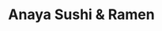 ---
layout: place
title: "Anaya Sushi & Ramen"
permalink: /connecticut/new-haven/anaya-sushi-ramen.html
stateAbbr: CT
stateName: Connecticut
cityName: New Haven
place_id: ChIJ5ydNwLLZ54kR3PKhEdmkceE
photos:
  - name: >-
      places/ChIJ5ydNwLLZ54kR3PKhEdmkceE/photos/AeeoHcLtIX-ugBuv4snEW7NM-H39x-OPEME8R2rLf1pOHCj01-96ZyrSEK7Mu5d4CAqOfekNXQtp6STJ7DTLpmlAEfFLiYP8sRjUPjtviA359vhsvJcnfTNofIqMb3yqsI2w_kOzUGivsqQ_wvNePpcx-1voZpd9m_jfF5YZct-DsXsOf6AjQojwwPaKAtKOC9d0K3b-shmD9zgaQAq3R8A6zdWJ_Y3J6f4jj4XcDwnVoXveZ_vrqMvH1BJDMDXTalf9PzzzdoSBOohc6AW1Bo4u4Fr2e7p1BPKgq_z0t44EcwD6twnOaU0pN77FxecQomKQDU9TfndySgMLSZKcfsccLtqsCermjT_wzA-_Ki3elj8tVjoIlXAcF52sR4hHGFRrV-9JZaU6Ktw-1FA_eA5t5t9V60j2zwOhR95TlFJiI44A4w
    widthPx: 3264
    heightPx: 2448
    authorAttributions:
      - displayName: Soraya Kaoroptham
        uri: https://maps.google.com/maps/contrib/101628267441273587537
        photoUri: >-
          https://lh3.googleusercontent.com/a-/ALV-UjWylBfWC25ySMaXu_s62B1cnGzd0wjhoPabErNNZgu9BrSYWvzW=s100-p-k-no-mo
    flagContentUri: >-
      https://www.google.com/local/imagery/report/?cb_client=maps_api_places.places_api&image_key=!1e10!2sCIHM0ogKEICAgID44p3CHg&hl=en-US
    googleMapsUri: >-
      https://www.google.com/maps/place//data=!3m4!1e2!3m2!1sCIHM0ogKEICAgID44p3CHg!2e10!4m2!3m1!1s0x89e7d9b2c04d27e7:0xe171a4d911a1f2dc
  - name: >-
      places/ChIJ5ydNwLLZ54kR3PKhEdmkceE/photos/AeeoHcIJToras5q_y8xEljcrhKIXirIWpTd8tQQM70owJUB_hkikWRrLQlRnb01-THpbiROO4ZwatC4NS1MiIN7WC-lI8elC8lBwXwsdAzkZqgqq6-aa-EZdpzCTdW17dg5Kqk--04e1iyoK12BEulaWi0PWJTtAcnbHLnaVE6w94x8IqACQC_-7ee5b0igH9AnXak72spgkGFpT_cSrrK3QYofbxoHAc0vMWP67bgoHVKTMiSP9ak50bzVslsqbBFMuZAaB1xtfws_InaJ83uGC0wVVmNddyVgVbV0UNqyrabuPkPtz6f8vUaGGjvyceCOl3C6oWT3-00f_OMApNPrefi91lr4xx7sk7e92qNuPN7q9o5ME4zZygxU4bUAs4endi9Gg_IEM5DcdeQ2NswWdxdc7cizFqANQt5KAcCnSu7FDLKTP
    widthPx: 4032
    heightPx: 3024
    authorAttributions:
      - displayName: Snehal
        uri: https://maps.google.com/maps/contrib/111417720399731792355
        photoUri: >-
          https://lh3.googleusercontent.com/a/ACg8ocLAaKqzZi1t2AXn5GDyg8g4srijUL6nnE5fo6UdEcIrMJwIBw=s100-p-k-no-mo
    flagContentUri: >-
      https://www.google.com/local/imagery/report/?cb_client=maps_api_places.places_api&image_key=!1e10!2sCIHM0ogKEICAgIDut6GUigE&hl=en-US
    googleMapsUri: >-
      https://www.google.com/maps/place//data=!3m4!1e2!3m2!1sCIHM0ogKEICAgIDut6GUigE!2e10!4m2!3m1!1s0x89e7d9b2c04d27e7:0xe171a4d911a1f2dc
  - name: >-
      places/ChIJ5ydNwLLZ54kR3PKhEdmkceE/photos/AeeoHcJXhvaobir1MOo64lnl7U3KnzbdoDHgAelysQtUMqGSCPTews1OofwAib0lwEUFyi8Gf3B1ggOeQC5fQIs_3_90XgLux23zAaiwYjdEsQwHzkYGkyfAyfxEBMx9TmfIHAYuOm9LHI4Tx0dy3XyCWRdOKpbTwB3wu9rVuUURJVaAFQj-Rgs12O0VQCG30rS-WCwfm-xqgSQo9Bkc63B5DGAEd2j1BMjxChEF4AyQDqaOqgcjSv_4oGD6siKsTInLEW4roRZAVE5I8B9rPpUWwuKbDNnyNJ9Xe6rVcNQG_qDZ0-TGzwcTO2J3MIBgvuGuE7JbXgvMN4ka8bss3zltw31PA8Ps1pTSoidiXkuGhtH4dRUWYpPNASZeXMouekUU_4qXzl5GRMbWn8ndTJrPX1Ud4Gk6OzWkLH5cp4WqrtuPYiF1
    widthPx: 4251
    heightPx: 3192
    authorAttributions:
      - displayName: Rick Sarvas
        uri: https://maps.google.com/maps/contrib/114784319019055442646
        photoUri: >-
          https://lh3.googleusercontent.com/a-/ALV-UjUt3_ft2wg28Sz-2pPe9Qe-p1N7S3BE661GFmOgbSNPVxC7cxsu=s100-p-k-no-mo
    flagContentUri: >-
      https://www.google.com/local/imagery/report/?cb_client=maps_api_places.places_api&image_key=!1e10!2sCIHM0ogKEICAgID4vsjqgwE&hl=en-US
    googleMapsUri: >-
      https://www.google.com/maps/place//data=!3m4!1e2!3m2!1sCIHM0ogKEICAgID4vsjqgwE!2e10!4m2!3m1!1s0x89e7d9b2c04d27e7:0xe171a4d911a1f2dc
  - name: >-
      places/ChIJ5ydNwLLZ54kR3PKhEdmkceE/photos/AeeoHcIQ5HgQ1yoWMsa-hmNWi8omCceqya4r-4lMOHjNIIJe4RvDGTQ79kRY20rITJAJdUNmeHRmSsqtWArZj5mVamOqFsalw_2oBnivBX5Xop1au4QkCg-pRRpAFI5URHNmLX9URvaLwIXkcK_A-tz90Eymu1X4kit-tfMxe2Uh_9emgOGrsUGLh9WryaHwijC0H1abzzQc6FwNw-sTfdmU7RTLthS75iThSWGf4a4X1hCdyuIK0qtpgjtpnvmmKsNtnkDmoTLnutTP7EFkxJMCWQIAW4yD4qv1M2-9SiM19aNFhdCmGhCUJJ4Jp7gtyKueVlFg-s_s0MoiwMqolnyBaINsYRTzDBIqHrntgrjfHbRkvN1LkcNM2-wQGRpsysqwlYL3n_LdyeW1MZVOmalRWaRdFhW0ABL18xKyy-kaBwUouA
    widthPx: 3024
    heightPx: 4032
    authorAttributions:
      - displayName: Chantel
        uri: https://maps.google.com/maps/contrib/104269650066350187878
        photoUri: >-
          https://lh3.googleusercontent.com/a-/ALV-UjUQhhYG4QWayAtFejfj4F6PPhABJlc8vL8arHwK-Al-LcNwjI5h=s100-p-k-no-mo
    flagContentUri: >-
      https://www.google.com/local/imagery/report/?cb_client=maps_api_places.places_api&image_key=!1e10!2sCIHM0ogKEICAgIDUkuOrKA&hl=en-US
    googleMapsUri: >-
      https://www.google.com/maps/place//data=!3m4!1e2!3m2!1sCIHM0ogKEICAgIDUkuOrKA!2e10!4m2!3m1!1s0x89e7d9b2c04d27e7:0xe171a4d911a1f2dc
  - name: >-
      places/ChIJ5ydNwLLZ54kR3PKhEdmkceE/photos/AeeoHcKUD8_jOQCvd9mk1lAJ-oEsj8874eHgU59M04S0dPcSJQ0vgkreV0ae80jZh4L4NP8fv6SQd0WKRQSSnz9GxxUR0eV06rZCa9i2Q2iYlp5N9f_c66gGsvWpgFM-roiX1Z5XDmwAXfDqFKtkzP_4ZYByz3oDwG-s8wCfkx6SyPTuHkvU7rQtCKeajHrQ4JOPzOy9t5kc9XZ5VMYkFBGRdiJ7kuOtRnb07QSW4PZNdHS0yQwSDPyGEVaVwHkXej5ancgnUS_9__elB7UaNsI2rOgeUAHa_8TNsc6KrmFmT1Uq6hLkju5SBryxG0UTQ_0t2NSlPq_78Pa1dPga1Mkn2lpsavATjuJwfNa77AzoA9vesFa82jjuu8vM26xmJNwKU1jnpUDDv_4iQxP9QlW7FQvgtIdcPnhVpF4taKTEFY81FlXx
    widthPx: 1440
    heightPx: 2560
    authorAttributions:
      - displayName: Daniel Chow
        uri: https://maps.google.com/maps/contrib/100492706894665710338
        photoUri: >-
          https://lh3.googleusercontent.com/a/ACg8ocIfEg8s8wtX_o_rz4rO8gfC17opf4oFlv7r3UR-jEdXxqaM1Q=s100-p-k-no-mo
    flagContentUri: >-
      https://www.google.com/local/imagery/report/?cb_client=maps_api_places.places_api&image_key=!1e10!2sCIHM0ogKEICAgIC0jaPqhQE&hl=en-US
    googleMapsUri: >-
      https://www.google.com/maps/place//data=!3m4!1e2!3m2!1sCIHM0ogKEICAgIC0jaPqhQE!2e10!4m2!3m1!1s0x89e7d9b2c04d27e7:0xe171a4d911a1f2dc
  - name: >-
      places/ChIJ5ydNwLLZ54kR3PKhEdmkceE/photos/AeeoHcKWNHtWJ62Uv8PoGNdvLa474dffBgq8jUacSmo40WnRZvGDlskd4o5h-MzQnhUFJ_R2hdLIBFGLa6tMQiWELOGQcG7aXHe7uaTrFY7AHS39POdkiZctOEhBY9_HmwfXXczvV0oLH8FTO4G8ZlKQqhkbnYZg3iCOL6L4PlwqX5nvSxkxyLkZ5scB4J0d_QDEiyLiUMKlXmBDZG7V-agkbUI2efxoeNa6fasxZmwiTYy2p5tqSsZcN2mALBvRh3ItrUHkUqqn7OXge0x6xQQuRpdYRG-V7Q65_r-HW4vKwbdKuFmvQvW7vsd5HODrmLaa-3orbgDLvKgYoJgbWbL4Nu5UpvRxChb01hGxzrYuTlUzb00K5_Vcxk6cGxmqRjYYJyTwMwE1QPpE6_TWjMsXKhcyWZFYibhzTF7QgcJ9EUV6JP_H
    widthPx: 4032
    heightPx: 3024
    authorAttributions:
      - displayName: Snehal
        uri: https://maps.google.com/maps/contrib/111417720399731792355
        photoUri: >-
          https://lh3.googleusercontent.com/a/ACg8ocLAaKqzZi1t2AXn5GDyg8g4srijUL6nnE5fo6UdEcIrMJwIBw=s100-p-k-no-mo
    flagContentUri: >-
      https://www.google.com/local/imagery/report/?cb_client=maps_api_places.places_api&image_key=!1e10!2sCIHM0ogKEICAgIDut6GUqgE&hl=en-US
    googleMapsUri: >-
      https://www.google.com/maps/place//data=!3m4!1e2!3m2!1sCIHM0ogKEICAgIDut6GUqgE!2e10!4m2!3m1!1s0x89e7d9b2c04d27e7:0xe171a4d911a1f2dc
  - name: >-
      places/ChIJ5ydNwLLZ54kR3PKhEdmkceE/photos/AeeoHcI15Vj7ka7NP77oYOM-DXevM9CejRtlJYV6jvdVtcf_syRrrkfNkTlCB73vJsjj5PQf9FkuUdHBawldfuMpJK3ITBE5cy_5_DKjQCLNlwmZyj7qnKkbHMMcSFqqlbx3sEdGMIVBbfWfOvjTPZwOvk4GxiD1EJl3GYFZRvaMxfihEKzV6G7dxuDu3p8ZBVpVRrtZxGxkGt4-73zMCePi_SBFzzvYnxwzAvBa-zYGah1PVy2Wn9f7-ExkJF1IPpVnfwHIwWAKqaSba2gKtLFu5M8cGaoL11ZOBEVNZSxgnwlRsGJ_vOJzpfF819ILTMwv3Ebwdr8YCGPluPZNi897lAhp2hRdLfXRRdAhu5KNSL5vcl9jS1uZeHONhzjVtyHxvSkJRomwqN1unOjuYQn0q_VI7xBwbt_0KFEt5kAsyjkDTM5A
    widthPx: 4032
    heightPx: 3024
    authorAttributions:
      - displayName: Toh AlmoST DeaD
        uri: https://maps.google.com/maps/contrib/101271014761070185381
        photoUri: >-
          https://lh3.googleusercontent.com/a-/ALV-UjVZnotoIfsJ361AOXIyN0iJL4_LGz-3LXgyZBvh5HtAJd4up9_B3A=s100-p-k-no-mo
    flagContentUri: >-
      https://www.google.com/local/imagery/report/?cb_client=maps_api_places.places_api&image_key=!1e10!2sCIHM0ogKEICAgICUsqmT_QE&hl=en-US
    googleMapsUri: >-
      https://www.google.com/maps/place//data=!3m4!1e2!3m2!1sCIHM0ogKEICAgICUsqmT_QE!2e10!4m2!3m1!1s0x89e7d9b2c04d27e7:0xe171a4d911a1f2dc
  - name: >-
      places/ChIJ5ydNwLLZ54kR3PKhEdmkceE/photos/AeeoHcJJKg3hewPVnhTCqIsRjQiEOOQzKhSvCUQpzRvJeZfFzsLRFBghs68_F2RGjEkzI6AvgL0gUSeS4wBmKuKBhUvB6RSyaEGyEAWt0HgqSuaVBU-Mk_3JkH1BxKJAp2GQRcBurknLWh3Em07qPV5hvDqK7IvgQy6sRUevtlGfe7lm5nA8p_GvB_hN8uhnSrXGEnBZl7vykzhv8SPIPmztZJQIgQWYhAEph8Ak4LtzHcGH65SFXYjAIZGtATjLPgIN_luzC7kRKbDqTbmDNyjrYxK6sx0XJgJvi4GFJjIE6FP-UhjhRdip-h9-O71aK7soPabziBj7ZNwcAo8669Y_8aKXI0dwf_BOvYzb-Qa-D0pgHS4J3VD7i46sVGp3g-ZcerNOYgE7Btn7v2WofaH_xm17yWmjKENWw2TRPwsPoP5Oyw
    widthPx: 4032
    heightPx: 3024
    authorAttributions:
      - displayName: Snehal
        uri: https://maps.google.com/maps/contrib/111417720399731792355
        photoUri: >-
          https://lh3.googleusercontent.com/a/ACg8ocLAaKqzZi1t2AXn5GDyg8g4srijUL6nnE5fo6UdEcIrMJwIBw=s100-p-k-no-mo
    flagContentUri: >-
      https://www.google.com/local/imagery/report/?cb_client=maps_api_places.places_api&image_key=!1e10!2sCIHM0ogKEICAgIDut6GUKg&hl=en-US
    googleMapsUri: >-
      https://www.google.com/maps/place//data=!3m4!1e2!3m2!1sCIHM0ogKEICAgIDut6GUKg!2e10!4m2!3m1!1s0x89e7d9b2c04d27e7:0xe171a4d911a1f2dc
  - name: >-
      places/ChIJ5ydNwLLZ54kR3PKhEdmkceE/photos/AeeoHcJ1Zkc-T_ADS4fMSJjlAydnno74pbVA1HbF1KAZFmJDNCTaKRi5ayEysPZR9OQLCqOgqxCoY2gA5yV1fdAyvsBNEtukC2RJdWPwFGZ8sRcPVBja7dwoUF5EwlEubBGaUQCmu_Cm3fPu4C9z8AywDKl1a09gqunNtZl-XYOuxcx8fQ5X_9_Gf8TfvNvDS34azfAIgYgIKSl55fzqlddX03Hk6zSaMuimBW3NdxlwtYyvtQ1fQdG79pXI0FPqQSH3XSU4cfSHwaaDmaKfTIY8pJ-9nONozhUZ4VCBrGhFiIJbRrQLmABdSyg1ip6x6gBpWUMsvqdS1GgatRTbb-CyG6asQD0lnNxN7KPOlm1AYCssOOG7gfL7Z-VQEASngaTjFUvsKMvff0EfwVYt_uWGG4gCQr2bPjeO5XdDaVNc5XM
    widthPx: 4421
    heightPx: 3320
    authorAttributions:
      - displayName: Rick Sarvas
        uri: https://maps.google.com/maps/contrib/114784319019055442646
        photoUri: >-
          https://lh3.googleusercontent.com/a-/ALV-UjUt3_ft2wg28Sz-2pPe9Qe-p1N7S3BE661GFmOgbSNPVxC7cxsu=s100-p-k-no-mo
    flagContentUri: >-
      https://www.google.com/local/imagery/report/?cb_client=maps_api_places.places_api&image_key=!1e10!2sCIHM0ogKEICAgID4vsjqZw&hl=en-US
    googleMapsUri: >-
      https://www.google.com/maps/place//data=!3m4!1e2!3m2!1sCIHM0ogKEICAgID4vsjqZw!2e10!4m2!3m1!1s0x89e7d9b2c04d27e7:0xe171a4d911a1f2dc
  - name: >-
      places/ChIJ5ydNwLLZ54kR3PKhEdmkceE/photos/AeeoHcICpsOYf5Pm1s__LV-vP1WEu8-L7X4BxkyKATkz1TeM46oaP2yBB_h-dy_jUyr1YzCA1eALVmpGvTI54gya5I1ZfalO6i16rum0YXF0kUo1pkPvMGbLAo8di5oyeFmYy0gcWZSq8MExD42HKdfsiWjuinoMvhI9P67eT3AzLqMRvUSYEFFkO-VxPKbyo6LUTio6x50P1tRP3j2UKTZRoEYcqPUMNQx5B5SnvfxjAE9p7rnsvKLYrlwQiEAPjX932fnDrzETtDt9J-zSpiuZ-C82RKKRwbG6Rt7zAR9Rx8E-EX89AnRc2WIjW-tLEnt1HZ1oZ2A8SbSgUX4jFrqy5ksOEHi4uX2i3lBrxwyPMMwmibFZD5v1msL7F-GtErd2BQxpGPAWK1rmb1ScEVCvitxL1ATWBz6djPYvgQZPs5M
    widthPx: 4032
    heightPx: 3024
    authorAttributions:
      - displayName: Snehal
        uri: https://maps.google.com/maps/contrib/111417720399731792355
        photoUri: >-
          https://lh3.googleusercontent.com/a/ACg8ocLAaKqzZi1t2AXn5GDyg8g4srijUL6nnE5fo6UdEcIrMJwIBw=s100-p-k-no-mo
    flagContentUri: >-
      https://www.google.com/local/imagery/report/?cb_client=maps_api_places.places_api&image_key=!1e10!2sCIHM0ogKEICAgIDut6GUag&hl=en-US
    googleMapsUri: >-
      https://www.google.com/maps/place//data=!3m4!1e2!3m2!1sCIHM0ogKEICAgIDut6GUag!2e10!4m2!3m1!1s0x89e7d9b2c04d27e7:0xe171a4d911a1f2dc
address: 1150 Chapel St, New Haven, CT 06511, USA
street: 1150 Chapel St
city: New Haven
state: CT
zip: '06511'
country: USA
neighborhood: Downtown
latitude: '41.308523'
longitude: '-72.932519'
accessibility_options:
  wheelchairAccessibleEntrance: true
  wheelchairAccessibleRestroom: true
  wheelchairAccessibleSeating: true
business_status: OPERATIONAL
name: Anaya Sushi & Ramen
google_maps_links:
  directionsUri: >-
    https://www.google.com/maps/dir//''/data=!4m7!4m6!1m1!4e2!1m2!1m1!1s0x89e7d9b2c04d27e7:0xe171a4d911a1f2dc!3e0
  placeUri: https://maps.google.com/?cid=16244946583112774364
  writeAReviewUri: >-
    https://www.google.com/maps/place//data=!4m3!3m2!1s0x89e7d9b2c04d27e7:0xe171a4d911a1f2dc!12e1
  reviewsUri: >-
    https://www.google.com/maps/place//data=!4m4!3m3!1s0x89e7d9b2c04d27e7:0xe171a4d911a1f2dc!9m1!1b1
  photosUri: >-
    https://www.google.com/maps/place//data=!4m3!3m2!1s0x89e7d9b2c04d27e7:0xe171a4d911a1f2dc!10e5
primary_type: Sushi Restaurant
opening_hours:
  regular: null
  current: null
secondary_opening_hours:
  regular:
    weekdayDescriptions: null
    type: null
  current:
    weekdayDescriptions: null
    type: null
phone: (203) 891-6716
price_level: null
price_range: $10 &ndash; $20
rating: '3.6'
rating_count: 255
website: https://www.orderanayact.com/
description: null
reviews: null
parking_options: null
payment_options: null
allow_dogs: null
curbside_pickup: null
delivery: null
dine_in: null
good_for_children: null
good_for_groups: null
good_for_sports: null
live_music: null
menu_for_children: null
outdoor_seating: null
reservable: null
restroom: null
serves_beer: null
serves_breakfast: null
serves_brunch: null
serves_cocktails: null
serves_coffee: null
serves_dinner: null
serves_dessert: null
serves_lunch: null
serves_vegetarian_food: null
serves_wine: null
takeout: null

---